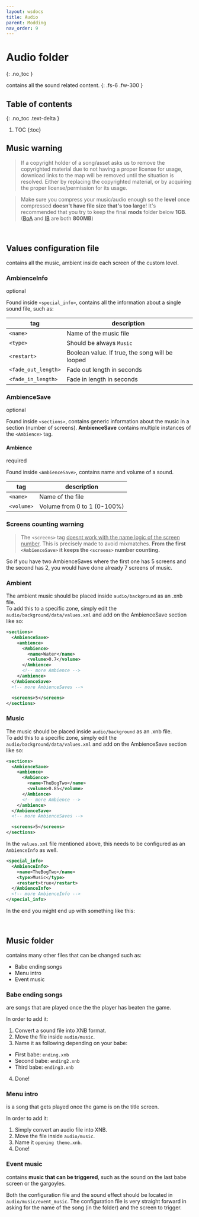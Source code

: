 ```yaml
---
layout: wsdocs
title: Audio
parent: Modding
nav_order: 9
---
```


# Audio folder
{: .no_toc }

contains all the sound related content. 
{: .fs-6 .fw-300 }

## Table of contents
{: .no_toc .text-delta }

1. TOC
{:toc}

## Music warning
> If a copyright holder of a song/asset asks us to remove the copyrighted material due to not having a proper license for usage, download links to the map will be removed until the situation is resolved. Either by replacing the copyrighted material, or by acquiring the proper license/permission for its usage.

> Make sure you compress your music/audio enough so the **level** once compressed **doesn't have file size that's too large**! It's recommended that you try to keep the final **mods** folder below **1GB**. ([BoA](https://phoenixx19.github.io/JumpKingPlus/workshop/3/) and [IB](https://phoenixx19.github.io/JumpKingPlus/workshop/4/) are both **800MB**)

<br>

## Values configuration file
contains all the music, ambient inside each screen of the custom level.

### AmbienceInfo
<span class="do-i-need-it">optional</span>

Found inside `<special_info>`, contains all the information about a single sound file, such as:

|tag|description|
|---|---|
|`<name>`|Name of the music file|
|`<type>`|Should be always `Music`|
|`<restart>`|Boolean value. If true, the song will be looped|
|`<fade_out_length>`|Fade out length in seconds|
|`<fade_in_length>`|Fade in length in seconds|

### AmbienceSave
<span class="do-i-need-it">optional</span>

Found inside `<sections>`, contains generic information about the music in a section (number of screens).
**AmbienceSave** contains multiple instances of the `<Ambience>` tag.

#### Ambience
<span class="do-i-need-it">required</span>

Found inside `<AmbienceSave>`, contains name and volume of a sound.

|tag|description|
|---|---|
|`<name>`|Name of the file|
|`<volume>`|Volume from 0 to 1 (0-100%)|

### Screens counting warning
> The `<screens>` tag <u>doesnt work with the name logic of the screen number</u>. This is precisely made to avoid mixmatches.
**From the first `<AmbienceSave>` it keeps the `<screens>` number counting.**

So if you have two AmbienceSaves where the first one has 5 screens and the second has 2, you would have done already 7 screens of music.

### Ambient
The ambient music should be placed inside `audio/background` as an .xnb file.<br>To add this to a specific zone, simply edit the `audio/background/data/values.xml` and add on the AmbienceSave section like so:
```xml 
<sections>
  <AmbienceSave>
    <ambience>
      <Ambience>
        <name>Water</name>
        <volume>0.7</volume>
      </Ambience>
      <!-- more Ambience -->
    </ambience>
  </AmbienceSave>
  <!-- more AmbienceSaves -->

  <screens>5</screens>
</sections>
```

### Music
The music should be placed inside `audio/background` as an .xnb file.<br>To add this to a specific zone, simply edit the `audio/background/data/values.xml` and add on the AmbienceSave section like so:

```xml
<sections>
  <AmbienceSave>
    <ambience>
      <Ambience>
        <name>TheBogTwo</name>
        <volume>0.85</volume>
      </Ambience>
      <!-- more Ambience -->
    </ambience>
  </AmbienceSave>
  <!-- more AmbienceSaves -->

  <screens>5</screens>
</sections>
```

In the `values.xml` file mentioned above, this needs to be configured as an `AmbienceInfo` as well.

```xml 
<special_info>
  <AmbienceInfo>
    <name>TheBogTwo</name>
    <type>Music</type>
    <restart>true</restart>
  </AmbienceInfo>
  <!-- more AmbienceInfo -->
</special_info>
```

In the end you might end up with something like this:

<script src="https://gist.github.com/Phoenixx19/c82682702d57c61d3c276e87156486a9.js"></script>

<br>

## Music folder
contains many other files that can be changed such as:
- Babe ending songs
- Menu intro
- Event music 

### Babe ending songs
are songs that are played once the the player has beaten the game.

In order to add it:
1. Convert a sound file into XNB format.
2. Move the file inside `audio/music`.
3. Name it as following depending on your babe:
  - First babe: `ending.xnb`
  - Second babe: `ending2.xnb`
  - Third babe: `ending3.xnb`
4. Done!

### Menu intro
is a song that gets played once the game is on the title screen.

In order to add it:
1. Simply convert an audio file into XNB.
2. Move the file inside `audio/music`.
3. Name it `opening theme.xnb`.
4. Done!

### Event music
contains **music that can be triggered**, such as the sound on the last babe screen or the gargoyles.

Both the configuration file and the sound effect should be located in `audio/music/event_music`.
The configuration file is very straight forward in asking for the name of the song (in the folder) and the screen to trigger.